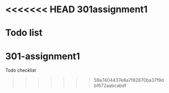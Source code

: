 <<<<<<< HEAD
301assignment1
==============

Todo list
=======
301-assignment1
===============

Todo checklist
>>>>>>> 59a7404437e8a7f82870ba37f9dbf672aabcabdf
